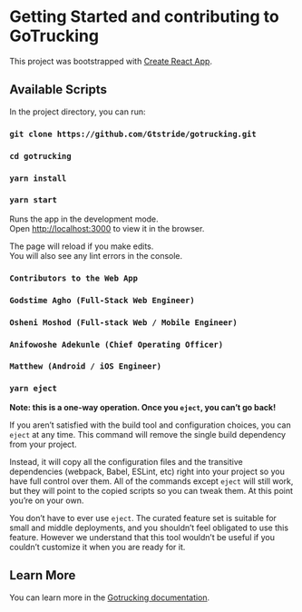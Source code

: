 # Getting Started and contributing to GoTrucking

This project was bootstrapped with [Create React App](https://github.com/facebook/create-react-app).

## Available Scripts

In the project directory, you can run:

### `git clone https://github.com/Gtstride/gotrucking.git`

### `cd gotrucking`

### `yarn install`

### `yarn start`

Runs the app in the development mode.\
Open [http://localhost:3000](http://localhost:3000) to view it in the browser.

The page will reload if you make edits.\
You will also see any lint errors in the console.

### `Contributors to the Web App`

### `Godstime Agho (Full-Stack Web Engineer)`

### `Osheni Moshod (Full-stack Web / Mobile Engineer)`

### `Anifowoshe Adekunle (Chief Operating Officer)`

### `Matthew (Android / iOS Engineer)`

### `yarn eject`

**Note: this is a one-way operation. Once you `eject`, you can’t go back!**

If you aren’t satisfied with the build tool and configuration choices, you can `eject` at any time. This command will remove the single build dependency from your project.

Instead, it will copy all the configuration files and the transitive dependencies (webpack, Babel, ESLint, etc) right into your project so you have full control over them. All of the commands except `eject` will still work, but they will point to the copied scripts so you can tweak them. At this point you’re on your own.

You don’t have to ever use `eject`. The curated feature set is suitable for small and middle deployments, and you shouldn’t feel obligated to use this feature. However we understand that this tool wouldn’t be useful if you couldn’t customize it when you are ready for it.

## Learn More

You can learn more in the [Gotrucking documentation](https://gotrucking.com/docs/getting-started).
